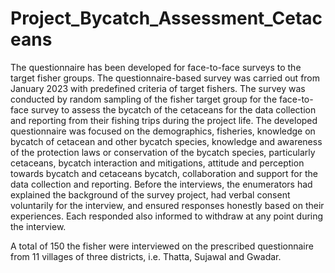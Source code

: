 # Project_Bycatch_Assessment_Cetaceans
The questionnaire has been developed for face-to-face surveys to the target fisher groups. The questionnaire-based survey was carried out from January 2023 with predefined criteria of target fishers. The survey was conducted by random sampling of the fisher target group for the face-to-face survey to assess the bycatch of the cetaceans for the data collection and reporting from their fishing trips during the project life. The developed questionnaire was focused on the demographics, fisheries, knowledge on bycatch of cetacean and other bycatch species, knowledge and awareness of the protection laws or conservation of the bycatch species, particularly cetaceans, bycatch interaction and mitigations, attitude and perception towards bycatch and cetaceans bycatch, collaboration and support for the data collection and reporting. Before the interviews, the enumerators had explained the background of the survey project, had verbal consent voluntarily for the interview, and ensured responses honestly based on their experiences. Each responded also informed to withdraw at any point during the interview. 

A total of 150 the fisher were interviewed on the prescribed questionnaire from 11 villages of three districts, i.e. Thatta, Sujawal and Gwadar.
